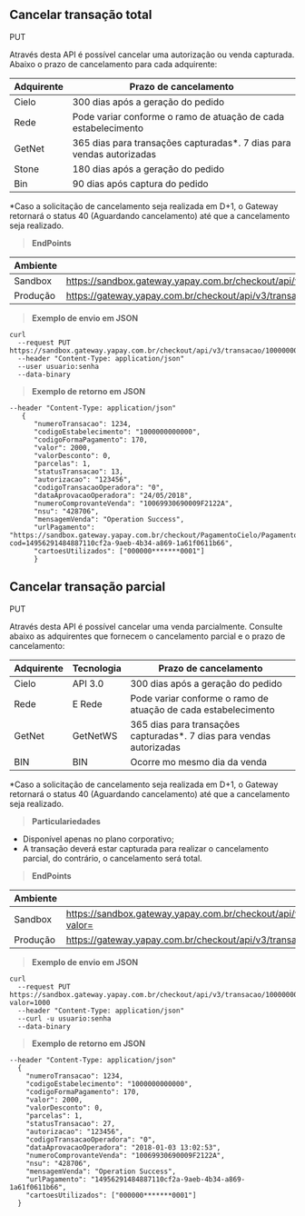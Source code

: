 ## Cancelar transação total

<span class="put">PUT</span>

Através desta API é possível cancelar uma autorização ou venda capturada. 
Abaixo o prazo de cancelamento para cada adquirente:

Adquirente | Prazo de cancelamento
---------- | ----------------------
Cielo|	300 dias após a geração do pedido
Rede|	Pode variar conforme o ramo de atuação de cada estabelecimento
GetNet|	365 dias para transações capturadas*. 7 dias para vendas autorizadas
Stone|	180 dias após a geração do pedido
Bin|	90 dias após captura do pedido

*Caso a solicitação de cancelamento seja realizada em D+1, o Gateway retornará o status 40 (Aguardando cancelamento) até que a cancelamento seja realizado.

> **EndPoints**

Ambiente | Endereço
-------- | ---------
Sandbox  |https://sandbox.gateway.yapay.com.br/checkout/api/v3/transacao/«codigoEstabelecimento»/«numeroPedido»/cancelar
Produção |https://gateway.yapay.com.br/checkout/api/v3/transacao/«codigoEstabelecimento»/«numeroPedido»/cancelar

> **Exemplo de envio em JSON**

```curl
curl
  --request PUT https://sandbox.gateway.yapay.com.br/checkout/api/v3/transacao/10000000000000/1234/cancelar
  --header "Content-Type: application/json"
  --user usuario:senha
  --data-binary
```

> **Exemplo de retorno em JSON**

```curl
--header "Content-Type: application/json"
   {
      "numeroTransacao": 1234,
      "codigoEstabelecimento": "1000000000000",
      "codigoFormaPagamento": 170,
      "valor": 2000,
      "valorDesconto": 0,
      "parcelas": 1,
      "statusTransacao": 13,
      "autorizacao": "123456",
      "codigoTransacaoOperadora": "0",
      "dataAprovacaoOperadora": "24/05/2018",
      "numeroComprovanteVenda": "10069930690009F2122A",
      "nsu": "428706",
      "mensagemVenda": "Operation Success",
      "urlPagamento": "https://sandbox.gateway.yapay.com.br/checkout/PagamentoCielo/PagamentoCielo.do?cod=14956291484887110cf2a-9aeb-4b34-a869-1a61f0611b66",
      "cartoesUtilizados": ["000000*******0001"]
      }
```

## Cancelar transação parcial

<span class="put">PUT</span>

Através desta API é possível cancelar uma venda parcialmente. 
Consulte abaixo as adquirentes que fornecem o cancelamento parcial e o prazo de cancelamento:

Adquirente | Tecnologia | Prazo de cancelamento
---------- | -----------| -----------
Cielo|	API 3.0| 300 dias após a geração do pedido
Rede|	E Rede|	Pode variar conforme o ramo de atuação de cada estabelecimento
GetNet| GetNetWS | 365 dias para transações capturadas*. 7 dias para vendas autorizadas
BIN| BIN | Ocorre mo mesmo dia da venda

*Caso a solicitação de cancelamento seja realizada em D+1, o Gateway retornará o status 40 (Aguardando cancelamento) até que a cancelamento seja realizado.

> **Particulariedades**

* Disponível apenas no plano corporativo;
* A transação deverá estar capturada para realizar o cancelamento parcial, do contrário, o cancelamento será total.

> **EndPoints**

Ambiente | Endereço
-------- | ---------
Sandbox  |https://sandbox.gateway.yapay.com.br/checkout/api/v3/transacao/«codigoEstabelecimento»/«numeroPedido»/cancelar?valor=
Produção |https://gateway.yapay.com.br/checkout/api/v3/transacao/«codigoEstabelecimento»/«numeroPedido»/cancelar?valor=

> **Exemplo de envio em JSON**

```curl
curl
  --request PUT https://sandbox.gateway.yapay.com.br/checkout/api/v3/transacao/10000000000000/1234/cancelar?valor=1000
  --header "Content-Type: application/json"
  --curl -u usuario:senha
  --data-binary
```

> **Exemplo de retorno em JSON**

```curl
--header "Content-Type: application/json"
  {
    "numeroTransacao": 1234,
    "codigoEstabelecimento": "1000000000000",
    "codigoFormaPagamento": 170,
    "valor": 2000,
    "valorDesconto": 0,
    "parcelas": 1,
    "statusTransacao": 27,
    "autorizacao": "123456",
    "codigoTransacaoOperadora": "0",
    "dataAprovacaoOperadora": "2018-01-03 13:02:53",
    "numeroComprovanteVenda": "10069930690009F2122A",
    "nsu": "428706",
    "mensagemVenda": "Operation Success",
    "urlPagamento": "14956291484887110cf2a-9aeb-4b34-a869-1a61f0611b66",
    "cartoesUtilizados": ["000000*******0001"]
  }
```

